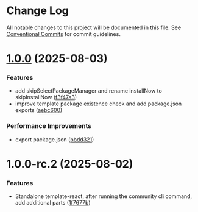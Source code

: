 # Change Log

All notable changes to this project will be documented in this file.
See [Conventional Commits](https://conventionalcommits.org) for commit guidelines.

# [1.0.0](https://github.com/eleven-net-cn/create-app/compare/@e.fe/template-react@1.0.0-rc.2...@e.fe/template-react@1.0.0) (2025-08-03)


### Features

* add skipSelectPackageManager and rename installNow to skipInstallNow ([f3f47a3](https://github.com/eleven-net-cn/create-app/commit/f3f47a34c12b3644fc0ee27c364364551d1350a0))
* improve template package existence check and add package.json exports ([aebc600](https://github.com/eleven-net-cn/create-app/commit/aebc600ddefc30a9b4375bd003887500f06dafd0))


### Performance Improvements

* export package.json ([bbdd321](https://github.com/eleven-net-cn/create-app/commit/bbdd321b7399ce0da3aca50517f35ff7d4a281ac))





# 1.0.0-rc.2 (2025-08-02)


### Features

* Standalone template-react, after running the community cli command, add additional parts ([1f7677b](https://github.com/eleven-net-cn/create-app/commit/1f7677bc4877f04a338ed57bbf833e7d22597250))
